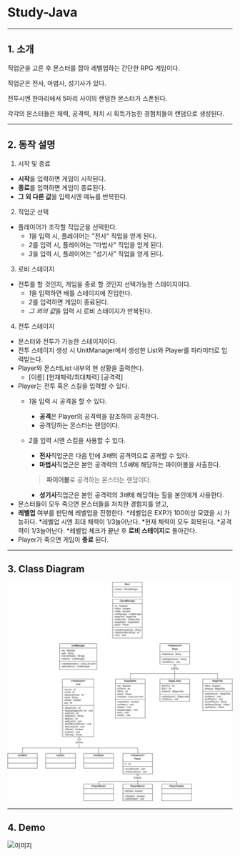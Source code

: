 # Study-Java
----------------
## 1. 소개

직업군을 고른 후 몬스터를 잡아 레벨업하는 간단한 RPG 게임이다.

직업군은 전사, 마법사, 성기사가 있다.

전투시엔 한마리에서 5마리 사이의 랜덤한 몬스터가 스폰된다.

각각의 몬스터들은 체력, 공격력, 처치 시 획득가능한 경험치들이 랜덤으로 생성된다.

-------------------
## 2. 동작 설명

1. 시작 및 종료
  * **시작**을 입력하면 게임이 시작된다.
  * **종료**를 입력하면 게임이 종료된다.
  * **그 외 다른 값**을 입력시엔 메뉴를 반복한다.

2. 직업군 선택
  * 플레이어가 조작할 직업군을 선택한다.
    * *1*을 입력 시, 플레이어는 "전사" 직업을 얻게 된다.
    * *2*를 입력 시, 플레이어는 "마법사" 직업을 얻게 된다.
    * *3*을 입력 시, 플레이어는 "성기사" 직업을 얻게 된다.

3. 로비 스테이지
  * 전투를 할 것인지, 게임을 종료 할 것인지 선택가능한 스테이지이다.
    * *1*을 입력하면 배틀 스테이지에 진입한다.
    * *2*를 입력하면 게임이 종료된다.
    * *그 외의 값*을 입력 시 로비 스테이지가 반복된다.

4. 전투 스테이지
  * 몬스터와 전투가 가능한 스테이지이다.
  * 전투 스테이지 생성 시 UnitManager에서 생성한 List와 Player를 파라미터로 입력받는다.
  * Player와 몬스터List 내부의 현 상황을 출력한다.
    * [이름] [현재체력/최대체력] [공격력]
  * Player는 전투 혹은 스킬을 입력할 수 있다.
    * *1*을 입력 시 공격을 할 수 있다.
      * **공격**은 Player의 공격력을 참조하여 공격한다.
      * 공격당하는 몬스터는 랜덤이다.
    * *2*를 입력 시엔 스킬을 사용할 수 있다.
      * **전사**직업군은 다음 턴에 *3배*의 공격력으로 공격할 수 있다.
      * **마법사**직업군은 본인 공격력의 *1.5배*에 해당하는 파이어볼을 사출한다.
      >**파이어볼**로 공격하는 몬스터는 랜덤이다.
      
      * **성기사**직업군은 본인 공격력의 *3배*에 해당하는 힐을 본인에게 사용한다.
  * 몬스터들이 모두 죽으면 몬스터들을 처치한 경험치를 얻고,
   * **레벨업** 여부를 판단해 레벨업을 진행한다.
   *레벨업은 EXP가 100이상 모였을 시 가능하다.
   *레벨업 시엔 최대 체력이 1/3늘어난다.
   *현재 체력이 모두 회복된다.
   *공격력이 1/3늘어난다.
   *레벨업 체크가 끝난 후 **로비 스테이지**로 돌아간다.
  * Player가 죽으면 게임이 **종료** 된다.

-----------------------------
## 3. Class Diagram
![이미지](https://github.com/kimseungwoo449/rpgGame/blob/master/rpgGame/Image/rpgGame.jpg)

--------------------------------
## 4. Demo
![이미지](https://github.com/kimseungwoo449/rpgGame/blob/master/rpgGame/Image/RpgGameDemo.gif)
